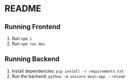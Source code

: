# README

## Running Frontend
1. Run `npm i`
2. Run `npm run dev`

## Running Backend
1. Install dependencies: `pip install -r requirements.txt`
2. Run the backend: `python -m uvicorn main:app --reload`
